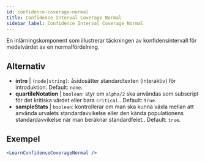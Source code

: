 ```yaml
---
id: confidence-coverage-normal
title: Confidence Interval Coverage Normal
sidebar_label: Confidence Interval Coverage Normal
---
```


En inlärningskomponent som illustrerar täckningen av konfidensintervall för medelvärdet av en normalfördelning.

## Alternativ

* __intro__ | `(node|string)`: åsidosätter standardtexten (interaktiv) för introduktion. Default: `none`.
* __quartileNotation__ | `boolean`: styr om `alpha/2` ska användas som subscript för det kritiska värdet eller bara `critical`.. Default: `true`.
* __sampleStats__ | `boolean`: kontrollerar om man ska kunna växla mellan att använda urvalets standardavvikelse eller den kända populationens standardavvikelse när man beräknar standardfelet.. Default: `true`.


## Exempel

```jsx live
<LearnConfidenceCoverageNormal />
```

